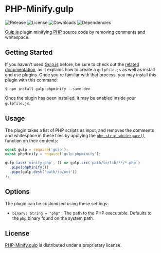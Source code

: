 # PHP-Minify.gulp
![Release](http://img.shields.io/npm/v/gulp-phpminify.svg) ![License](http://img.shields.io/npm/l/gulp-phpminify.svg) ![Downloads](http://img.shields.io/npm/dm/gulp-phpminify.svg) ![Dependencies](http://img.shields.io/david/aquafadas-com/smartling.gulp.svg)

[Gulp.js](http://gulpjs.com) plugin minifying [PHP](http://php.net) source code by removing comments and whitespace.

## Getting Started
If you haven't used [Gulp.js](http://gulpjs.com) before, be sure to check out the [related documentation](https://github.com/gulpjs/gulp/blob/master/docs/README.md), as it explains how to create a `gulpfile.js` as well as install and use plugins.
Once you're familiar with that process, you may install this plugin with this command:

```shell
$ npm install gulp-phpminify --save-dev
```

Once the plugin has been installed, it may be enabled inside your `gulpfile.js`.

## Usage
The plugin takes a list of PHP scripts as input, and removes the comments and whitespace in these files by applying the [`php_strip_whitespace()`](http://php.net/manual/en/function.php-strip-whitespace.php) function on their contents:

```javascript
const gulp = require('gulp');
const phpMinify = require('gulp-phpminify');

gulp.task('minify:php', () => gulp.src('path/to/lib/**/*.php')
  .pipe(phpMinify())
  .pipe(gulp.dest('path/to/out'))
);
```

## Options
The plugin can be customized using these settings:

- `binary: String = "php"` : The path to the PHP executable. Defaults to the `php` binary found on the system path.

## License
[PHP-Minify.gulp](https://github.com/aquafadas-com/php-minify.gulp) is distributed under a proprietary license.
